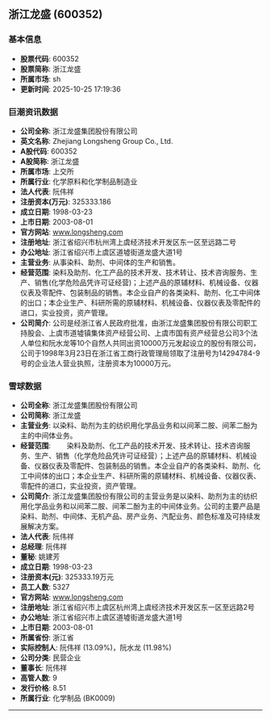 ## 浙江龙盛 (600352)

### 基本信息

- **股票代码**: 600352
- **股票简称**: 浙江龙盛
- **所属市场**: sh
- **更新时间**: 2025-10-25 17:19:36

### 巨潮资讯数据

- **公司全称**: 浙江龙盛集团股份有限公司
- **英文名称**: Zhejiang Longsheng Group Co., Ltd.
- **A股代码**: 600352
- **A股简称**: 浙江龙盛
- **所属市场**: 上交所
- **所属行业**: 化学原料和化学制品制造业
- **法人代表**: 阮伟祥
- **注册资本(万元)**: 325333.186
- **成立日期**: 1998-03-23
- **上市日期**: 2003-08-01
- **官方网站**: www.longsheng.com
- **注册地址**: 浙江省绍兴市杭州湾上虞经济技术开发区东一区至远路二号
- **办公地址**: 浙江省绍兴市上虞区道墟街道龙盛大道1号
- **主营业务**: 从事染料、助剂、中间体的生产和销售。
- **经营范围**: 染料及助剂、化工产品的技术开发、技术转让、技术咨询服务、生产、销售(化学危险品凭许可证经营)；上述产品的原辅材料、机械设备、仪器仪表及零配件、包装制品的销售。本企业自产的各类染料、助剂、化工中间体的出口；本企业生产、科研所需的原辅材料、机械设备、仪器仪表及零配件的进口，实业投资，资产管理。
- **公司简介**: 公司是经浙江省人民政府批准，由浙江龙盛集团股份有限公司职工持股会、上虞市道墟镇集体资产经营公司、上虞市国有资产经营总公司3个法人单位和阮水龙等10个自然人共同出资10000万元发起设立的股份有限公司，公司于1998年3月23日在浙江省工商行政管理局领取了注册号为14294784-9号的企业法人营业执照，注册资本为10000万元。

### 雪球数据

- **公司全称**: 浙江龙盛集团股份有限公司
- **公司简称**: 浙江龙盛
- **主营业务**: 以染料、助剂为主的纺织用化学品业务和以间苯二胺、间苯二酚为主的中间体业务。
- **经营范围**: 　　染料及助剂、化工产品的技术开发、技术转让、技术咨询服务、生产、销售（化学危险品凭许可证经营）；上述产品的原辅材料、机械设备、仪器仪表及零配件、包装制品的销售。本企业自产的各类染料、助剂、化工中间体的出口；本企业生产、科研所需的原辅材料、机械设备、仪器仪表、零配件的进口，实业投资，资产管理。
- **公司简介**: 浙江龙盛集团股份有限公司的主营业务是以染料、助剂为主的纺织用化学品业务和以间苯二胺、间苯二酚为主的中间体业务。公司的主要产品是染料、助剂、中间体、无机产品、房产业务、汽配业务、颜色标准及可持续发展解决方案。
- **法人代表**: 阮伟祥
- **总经理**: 阮伟祥
- **董秘**: 姚建芳
- **成立日期**: 1998-03-23
- **注册资本(元)**: 325333.19万元
- **员工人数**: 5327
- **官方网站**: www.longsheng.com
- **注册地址**: 浙江省绍兴市上虞区杭州湾上虞经济技术开发区东一区至远路2号
- **办公地址**: 浙江省绍兴市上虞区道墟街道龙盛大道1号
- **上市日期**: 2003-08-01
- **所属省份**: 浙江省
- **实际控制人**: 阮伟祥 (13.09%)，阮水龙 (11.98%)
- **公司分类**: 民营企业
- **董事长**: 阮伟祥
- **高管人数**: 9
- **发行价格**: 8.51
- **所属行业**: 化学制品 (BK0009)

---
